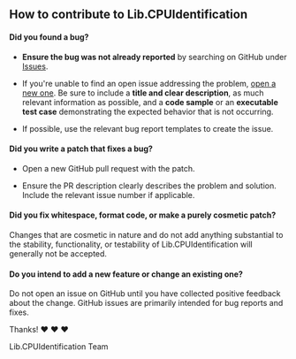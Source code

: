 ## How to contribute to Lib.CPUIdentification

#### **Did you found a bug?**

* **Ensure the bug was not already reported** by searching on GitHub under 
[Issues](https://github.com/dompiotr85/Lib.CPUIdentification/issues).

* If you're unable to find an open issue addressing the problem, 
[open a new one](https://github.com/dompiotr85/Lib.CPUIdentification/issues/new).
Be sure to include a **title and clear description**, as much relevant
information as possible, and a **code sample** or an **executable test case**
demonstrating the expected behavior that is not occurring.

* If possible, use the relevant bug report templates to create the issue.

#### **Did you write a patch that fixes a bug?**

* Open a new GitHub pull request with the patch.

* Ensure the PR description clearly describes the problem and solution. Include
  the relevant issue number if applicable.

#### **Did you fix whitespace, format code, or make a purely cosmetic patch?**

Changes that are cosmetic in nature and do not add anything substantial to the
stability, functionality, or testability of Lib.CPUIdentification will generally
not be accepted.

#### **Do you intend to add a new feature or change an existing one?**

Do not open an issue on GitHub until you have collected positive feedback about
the change. GitHub issues are primarily intended for bug reports and fixes.

Thanks! :heart: :heart: :heart:

Lib.CPUIdentification Team
